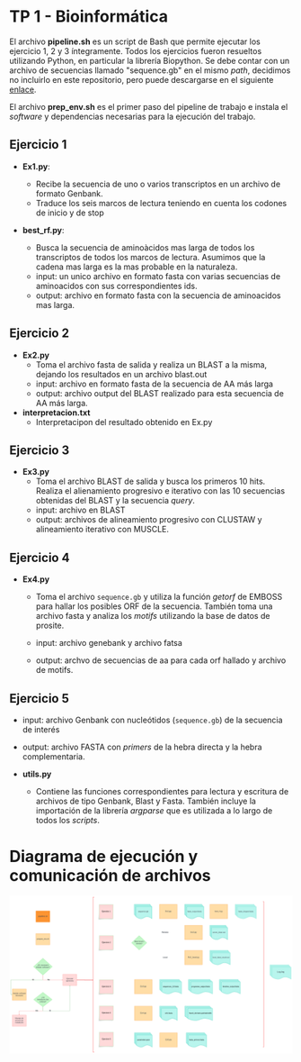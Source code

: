 # TP 1 - Bioinformática

El archivo **pipeline.sh** es un script de Bash que permite ejecutar los ejercicio 1, 2 y 3 íntegramente. Todos los ejercicios fueron resueltos utilizando Python, en particular la librería Biopython. Se debe contar con un archivo de secuencias llamado "sequence.gb" en el mismo _path_, decidimos no incluirlo en este repositorio, pero puede descargarse en el siguiente [enlace](https://drive.google.com/file/d/1kc1isJw3agbjIMkszY0KfMPjylPciBxx/view?usp=sharing).

El archivo **prep_env.sh** es el primer paso del pipeline de trabajo e instala el _software_ y dependencias necesarias para la ejecución del trabajo.

## Ejercicio 1

- **Ex1.py**:

  - Recibe la secuencia de uno o varios transcriptos en un archivo de formato Genbank.
  - Traduce los seis marcos de lectura teniendo en cuenta los codones de inicio y de stop
  
- **best_rf.py**:

  - Busca la secuencia de aminoàcidos mas larga de todos los transcriptos de todos los marcos de lectura. Asumimos que la cadena mas larga es la mas probable en la naturaleza.
  - input: un unico archivo en formato fasta con varias secuencias de aminoacidos con sus correspondientes ids.
  - output: archivo en formato fasta con la secuencia de aminoacidos mas larga.

## Ejercicio 2

- **Ex2.py**
  - Toma el archivo fasta de salida y realiza un BLAST a la misma, dejando los resultados en un archivo blast.out
  - input: archivo en formato fasta de la secuencia de AA más larga
  - output: archivo output del BLAST realizado para esta secuencia de AA más larga.
- **interpretacion.txt**
  - Interpretacipon del resultado obtenido en Ex.py

## Ejercicio 3

- **Ex3.py**
  - Toma el archivo BLAST de salida y busca los primeros 10 hits. Realiza el alienamiento progresivo e iterativo con las 10 secuencias obtenidas del BLAST y la secuencia _query_.
  - input: archivo en BLAST
  - output: archivos de alineamiento progresivo con CLUSTAW y alineamiento iterativo con MUSCLE.

## Ejercicio 4

- **Ex4.py**
  - Toma el archivo `sequence.gb` y utiliza la función _getorf_ de EMBOSS para hallar los posibles ORF de la secuencia. También toma una archivo fasta y analiza los _motifs_ utilizando la base de datos de prosite.

  - input: archivo genebank y archivo fatsa
  - output: archvo de secuencias de aa para cada orf hallado y archivo de motifs.

## Ejercicio 5
- input: archivo Genbank con nucleótidos (`sequence.gb`) de la secuencia de interés
- output: archivo FASTA con _primers_ de la hebra directa y la hebra complementaria. 

- **utils.py**
  - Contiene las funciones correspondientes para lectura y escritura de archivos de tipo Genbank, Blast y Fasta. También incluye la importación de la librería _argparse_ que es utilizada a lo largo de todos los _scripts_.

# Diagrama de ejecución y comunicación de archivos
![](diagrama_de_ejecución_y_comunicación.png)

